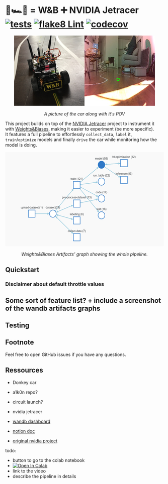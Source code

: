# 🏁🏎️💨 = W&B ➕ NVIDIA Jetracer [![tests](https://github.com/Armandpl/wandb_jetracer/actions/workflows/ci.yml/badge.svg?branch=master)](https://github.com/Armandpl/wandb_jetracer/actions/workflows/ci.yml) [![flake8 Lint](https://github.com/Armandpl/wandb_jetracer/actions/workflows/lint.yml/badge.svg)](https://github.com/Armandpl/wandb_jetracer/actions/workflows/lint.yml) [![codecov](https://codecov.io/gh/Armandpl/wandb_jetracer/branch/master/graph/badge.svg?token=ZWFFBNQNWB)](https://codecov.io/gh/Armandpl/wandb_jetracer)

<p align="center"><img src="https://raw.githubusercontent.com/Armandpl/wandb-jetracer/master/assets/header.png"/></p>
<p align="center"><i>A picture of the car along with it's POV</i></p>

This project builds on top of the [NVIDIA Jetracer](https://github.com/NVIDIA-AI-IOT/jetracer) project to instrument it with [Weights&Biases](https://wandb.ai/site), making it easier to experiment (be more specific).  
It features a full pipeline to effortlessly `collect_data`, `label` it, `train`/`optimize` models and finally `drive` the car while monitoring how the model is doing.

<p align="center"><img src="https://raw.githubusercontent.com/Armandpl/wandb-jetracer/master/assets/artifacts.png" height="300"/></p>
<p align="center"><i>Weights&Biases Artifacts' graph showing the whole pipeline.</i></p>

## Quickstart

### Disclaimer about default throttle values

## Some sort of feature list? + include a screenshot of the wandb artifacts graphs

## Testing

## Footnote
Feel free to open GitHub issues if you have any questions.

## Ressources
- Donkey car
- a1k0n repo?
- circuit launch?
- nvidia jetracer

- [wandb dashboard](https://wandb.ai/armandpl2/wandb-jetracer)  
- [notion doc](https://www.notion.so/wandbai/Self-Driving-RC-Car-25ec247621094e998a6ddbb7ee90ec93)  
- [original nvidia project](https://github.com/NVIDIA-AI-IOT/jetracer)  

todo:
- button to go to the colab notebook
- [![Open In Colab](https://colab.research.google.com/assets/colab-badge.svg)](https://colab.research.google.com/github/Armandpl/wandb-jetracer/blob/master/src/wandb_jetracer/wandb_jetracer_training.ipynb)
- link to the video
- describe the pipeline in details
